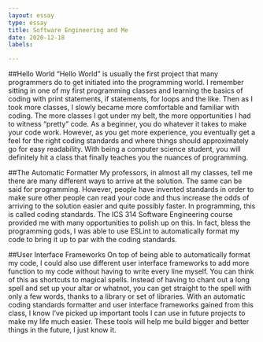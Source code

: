 ```yaml
---
layout: essay
type: essay
title: Software Engineering and Me
date: 2020-12-18
labels:

---
```


##Hello World
 “Hello World” is usually the first project that many programmers do to get initiated into the programming world. I remember sitting in one of my first programming classes and learning the basics of coding with print statements, if statements, for loops and the like. Then as I took more classes, I slowly became more comfortable and familiar with coding. The more classes I got under my belt, the more opportunities I had to witness “pretty” code. As a beginner, you do whatever it takes to make your code work. However, as you get more experience, you eventually get a feel for the right coding standards and where things should approximately go for easy readability. With being a computer science student, you will definitely hit a class that finally teaches you the nuances of programming. 

##The Automatic Formatter
My professors, in almost all my classes, tell me there are many different ways to arrive at the solution. The same can be said for programming. However, people have invented standards in order to make sure other people can read your code and thus increase the odds of arriving to the solution easier and quite possibly faster. In programming, this is called coding standards. The ICS 314 Software Engineering course provided me with many opportunities to polish up on this. In fact, bless the programming gods, I was able to use ESLint to automatically format my code to bring it up to par with the coding standards.

##User Interface Frameworks
On top of being able to automatically format my code, I could also use different user interface frameworks to add more function to my code without having to write every line myself. You can think of this as shortcuts to magical spells. Instead of having to chant out a long spell and set up your altar or whatnot, you can get straight to the spell with only a few words, thanks to a library or set of libraries. With an automatic coding standards formatter and user interface frameworks gained from this class, I know I’ve picked up important tools I can use in future projects to make my life much easier. These tools will help me build bigger and better things in the future, I just know it.  
